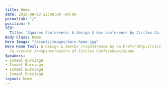 ```yaml
---
title: Home
date: 2016-08-03 22:50:00 -04:00
permalink: "/"
position: 0
SEO:
  Title: 'Squares Conference: A design & dev conference by Circles Co.'
Body Class: home
Hero Image: "/assets/images/hero-home.jpg"
Hero Home Text: A design & dev<br />conference by <a href="http://circlesco.com" target="_blank">Circles
  Co.</a><br /><span>creators of Circles Conference</span>
Speakers:
- Ismael Burciaga
- Ismael Burciaga
- Ismael Burciaga
- Ismael Burciaga
layout: home
---
```


